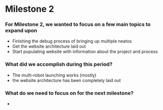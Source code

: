 # Milestone 2

### For Milestone 2, we wanted to focus on a few main topics to expand upon
- Finishing the debug process of bringing up multiple neatos
- Get the website architecture laid out
- Start populating website with information about the project and process

### What did we accomplish during this period?
- The multi-robot launching works (mostly)
- the website architecture has been completely laid out

### What do we need to focus on for the next milestone?
- 
